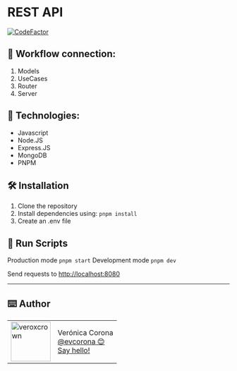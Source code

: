 # REST API

[![CodeFactor](https://www.codefactor.io/repository/github/evcorona/villareal-express-api/badge)](https://www.codefactor.io/repository/github/evcorona/villareal-express-api)

## 🤖 Workflow connection:

1. Models
2. UseCases
3. Router
4. Server

## 📑 Technologies:

- Javascript
- Node.JS
- Express.JS
- MongoDB
- PNPM

## 🛠️ Installation

1. Clone the repository
2. Install dependencies using: `pnpm install`
3. Create an .env file

## 🏃 Run Scripts

Production mode `pnpm start`
Development mode `pnpm dev`

Send requests to [http://localhost:8080](http://localhost:8080)

---

## ⌨️ Author

<table>
  <tr>
    <td>
      <img src="https://avatars.githubusercontent.com/u/73207023?s=460&u=4cff370b3f10790ee07402fc579e2272a946af86&v=4?" width="90" alt="veroxcrown">
    </td>
    <td>
      Verónica Corona<br />
      <a href="https://github.com/evcorona">@evcorona 😊<br/></a>
      <a href="mailto:eldav.corona@gmailcom">Say hello!</a>
    </td>
  </tr>
</table>
